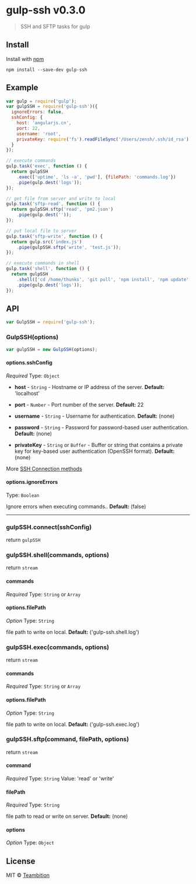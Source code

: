 # gulp-ssh v0.3.0

> SSH and SFTP tasks for gulp


## Install

Install with [npm](https://npmjs.org/package/gulp-ssh)

```
npm install --save-dev gulp-ssh
```


## Example

```js
var gulp = require('gulp');
var gulpSSH = require('gulp-ssh')({
  ignoreErrors: false,
  sshConfig: {
    host: 'angularjs.cn',
    port: 22,
    username: 'root',
    privateKey: require('fs').readFileSync('/Users/zensh/.ssh/id_rsa')
  }
});

// execute commands
gulp.task('exec', function () {
  return gulpSSH
    .exec(['uptime', 'ls -a', 'pwd'], {filePath: 'commands.log'})
    .pipe(gulp.dest('logs'));
});

// get file from server and write to local
gulp.task('sftp-read', function () {
  return gulpSSH.sftp('read', 'pm2.json')
    .pipe(gulp.dest(''));
});

// put local file to server
gulp.task('sftp-write', function () {
  return gulp.src('index.js')
    .pipe(gulpSSH.sftp('write', 'test.js'));
});

// execute commands in shell
gulp.task('shell', function () {
  return gulpSSH
    .shell(['cd /home/thunks', 'git pull', 'npm install', 'npm update', 'npm test'], {filePath: 'shell.log'})
    .pipe(gulp.dest('logs'));
});
```

## API

```js
var GulpSSH = require('gulp-ssh');
```

### GulpSSH(options)

```js
var gulpSSH = new GulpSSH(options);
```

#### options.sshConfig

*Required*
Type: `Object`

* **host** - `String` - Hostname or IP address of the server. **Default:** 'localhost'

* **port** - `Number` - Port number of the server. **Default:** 22

* **username** - `String` - Username for authentication. **Default:** (none)

* **password** - `String` - Password for password-based user authentication. **Default:** (none)

* **privateKey** - `String` or `Buffer` - Buffer or string that contains a private key for key-based user authentication (OpenSSH format). **Default:** (none)

More [SSH Connection methods](https://github.com/mscdex/ssh2#connection-methods)

#### options.ignoreErrors

Type: `Boolean`

Ignore errors when executing commands.. **Default:** (false)

*****

### gulpSSH.connect(sshConfig)

return `gulpSSH`

### gulpSSH.shell(commands, options)

return `stream`

#### commands

*Required*
Type: `String` or `Array`

#### options.filePath

*Option*
Type: `String`

file path to write on local. **Default:** ('gulp-ssh.shell.log')

### gulpSSH.exec(commands, options)

return `stream`

#### commands

*Required*
Type: `String` or `Array`

#### options.filePath

*Option*
Type: `String`

file path to write on local. **Default:** ('gulp-ssh.exec.log')


### gulpSSH.sftp(command, filePath, options)

return `stream`

#### command

*Required*
Type: `String`
Value: 'read' or 'write'

#### filePath

*Required*
Type: `String`

file path to read or write on server. **Default:** (none)

#### options

*Option*
Type: `Object`

## License

MIT © [Teambition](http://teambition.com)
